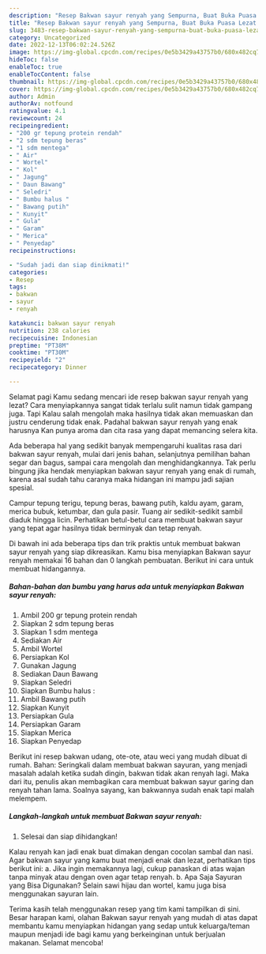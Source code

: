 ```yaml
---
description: "Resep Bakwan sayur renyah yang Sempurna, Buat Buka Puasa Lezat Sekali"
title: "Resep Bakwan sayur renyah yang Sempurna, Buat Buka Puasa Lezat Sekali"
slug: 3483-resep-bakwan-sayur-renyah-yang-sempurna-buat-buka-puasa-lezat-sekali
category: Uncategorized
date: 2022-12-13T06:02:24.526Z
image: https://img-global.cpcdn.com/recipes/0e5b3429a43757b0/680x482cq70/bakwan-sayur-renyah-foto-resep-utama.jpg
hideToc: false
enableToc: true
enableTocContent: false
thumbnail: https://img-global.cpcdn.com/recipes/0e5b3429a43757b0/680x482cq70/bakwan-sayur-renyah-foto-resep-utama.jpg
cover: https://img-global.cpcdn.com/recipes/0e5b3429a43757b0/680x482cq70/bakwan-sayur-renyah-foto-resep-utama.jpg
author: Admin
authorAv: notfound
ratingvalue: 4.1
reviewcount: 24
recipeingredient:
- "200 gr tepung protein rendah"
- "2 sdm tepung beras"
- "1 sdm mentega"
- " Air"
- " Wortel"
- " Kol"
- " Jagung"
- " Daun Bawang"
- " Seledri"
- " Bumbu halus "
- " Bawang putih"
- " Kunyit"
- " Gula"
- " Garam"
- " Merica"
- " Penyedap"
recipeinstructions:

- "Sudah jadi dan siap dinikmati!"
categories:
- Resep
tags:
- bakwan
- sayur
- renyah

katakunci: bakwan sayur renyah 
nutrition: 238 calories
recipecuisine: Indonesian
preptime: "PT38M"
cooktime: "PT30M"
recipeyield: "2"
recipecategory: Dinner

---
```



Selamat pagi Kamu sedang mencari ide resep bakwan sayur renyah yang lezat? Cara menyiapkannya sangat tidak terlalu sulit namun tidak gampang juga. Tapi Kalau salah mengolah maka hasilnya tidak akan memuaskan dan justru cenderung tidak enak. Padahal bakwan sayur renyah yang enak harusnya Kan punya aroma dan cita rasa yang dapat memancing selera kita.


Ada beberapa hal yang sedikit banyak mempengaruhi kualitas rasa dari bakwan sayur renyah, mulai dari jenis bahan, selanjutnya pemilihan bahan segar dan bagus, sampai cara mengolah dan menghidangkannya. Tak perlu bingung jika hendak menyiapkan bakwan sayur renyah yang enak di rumah, karena asal sudah tahu caranya maka hidangan ini mampu jadi sajian spesial.

Campur tepung terigu, tepung beras, bawang putih, kaldu ayam, garam, merica bubuk, ketumbar, dan gula pasir. Tuang air sedikit-sedikit sambil diaduk hingga licin. Perhatikan betul-betul cara membuat bakwan sayur yang tepat agar hasilnya tidak berminyak dan tetap renyah.


Di bawah ini ada beberapa tips dan trik praktis untuk membuat bakwan sayur renyah yang siap dikreasikan. Kamu bisa menyiapkan Bakwan sayur renyah memakai 16 bahan dan 0 langkah pembuatan. Berikut ini cara untuk membuat hidangannya.

<!--inarticleads1-->

##### Bahan-bahan dan bumbu yang harus ada untuk menyiapkan Bakwan sayur renyah:

1. Ambil 200 gr tepung protein rendah
1. Siapkan 2 sdm tepung beras
1. Siapkan 1 sdm mentega
1. Sediakan  Air
1. Ambil  Wortel
1. Persiapkan  Kol
1. Gunakan  Jagung
1. Sediakan  Daun Bawang
1. Siapkan  Seledri
1. Siapkan  Bumbu halus :
1. Ambil  Bawang putih
1. Siapkan  Kunyit
1. Persiapkan  Gula
1. Persiapkan  Garam
1. Siapkan  Merica
1. Siapkan  Penyedap


Berikut ini resep bakwan udang, ote-ote, atau weci yang mudah dibuat di rumah. Bahan: Seringkali dalam membuat bakwan sayuran, yang menjadi masalah adalah ketika sudah dingin, bakwan tidak akan renyah lagi. Maka dari itu, penulis akan membagikan cara membuat bakwan sayur garing dan renyah tahan lama. Soalnya sayang, kan bakwannya sudah enak tapi malah melempem. 

<!--inarticleads2-->

##### Langkah-langkah untuk membuat Bakwan sayur renyah:


1. Selesai dan siap dihidangkan!

Kalau renyah kan jadi enak buat dimakan dengan cocolan sambal dan nasi. Agar bakwan sayur yang kamu buat menjadi enak dan lezat, perhatikan tips berikut ini: a. Jika ingin memakannya lagi, cukup panaskan di atas wajan tanpa minyak atau dengan oven agar tetap renyah. b. Apa Saja Sayuran yang Bisa Digunakan? Selain sawi hijau dan wortel, kamu juga bisa menggunakan sayuran lain. 

Terima kasih telah menggunakan resep yang tim kami tampilkan di sini. Besar harapan kami, olahan Bakwan sayur renyah yang mudah di atas dapat membantu kamu menyiapkan hidangan yang sedap untuk keluarga/teman maupun menjadi ide bagi kamu yang berkeinginan untuk berjualan makanan. Selamat mencoba!
